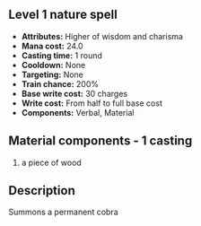 ## Level 1 nature spell

- **Attributes:** Higher of wisdom and charisma
- **Mana cost:** 24.0
- **Casting time:** 1 round
- **Cooldown:** None
- **Targeting:** None
- **Train chance:** 200%
- **Base write cost:** 30 charges
- **Write cost:** From half to full base cost
- **Components:** Verbal, Material

## Material components - 1 casting

1. a piece of wood

## Description

Summons a permanent cobra
